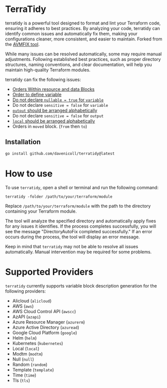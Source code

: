 # TerraTidy

terratidy is a powerful tool designed to format and lint your Terraform code, ensuring it adheres to best practices. By analyzing your code, terratidy can identify common issues and automatically fix them, making your configurations cleaner, more consistent, and easier to maintain. Forked from the [AVMFIX tool](https://github.com/lonegunmanb/avmfix).

While many issues can be resolved automatically, some may require manual adjustments. Following established best practices, such as proper directory structures, naming conventions, and clear documentation, will help you maintain high-quality Terraform modules.

terratidy can fix the following issues:

* [Orders Within resource and data Blocks](https://github.com/Azure/terraform-azure-modules/blob/main/codex/logic_code/resource.md#orders-within-resource-and-data-blocks)
* [Order to define variable](https://github.com/Azure/terraform-azure-modules/blob/main/codex/logic_code/variables.tf.md#order-to-define-variable)
* [Do not declare `nullable = true` for `variable`](https://github.com/Azure/terraform-azure-modules/blob/main/codex/logic_code/variables.tf.md#do-not-declare-nullable--true)
* Do not declare `sensitive = false` for `variable`
* [`output` should be arranged alphabetically](https://github.com/Azure/terraform-azure-modules/blob/main/codex/logic_code/outputs.md#output-should-be-arranged-alphabetically)
* Do not declare `sensitive = false` for `output`
* [`local` should be arranged alphabetically](https://github.com/Azure/terraform-azure-modules/blob/main/codex/logic_code/locals.tf.md#local-should-be-arranged-alphabetically)
* Orders in `moved` block. (`from` then `to`)

## Installation

```bash
go install github.com/davenicoll/terratidy@latest
```

# How to use

To use `terratidy`, open a shell or terminal and run the following command:

```shell
terratidy -folder /path/to/your/terraform/module
```

Replace `/path/to/your/terraform/module` with the path to the directory containing your Terraform module.

The tool will analyze the specified directory and automatically apply fixes for any issues it identifies. If the process completes successfully, you will see the message "DirectoryAutoFix completed successfully." If an error occurs during the process, the tool will display an error message.

Keep in mind that `terratidy` may not be able to resolve all issues automatically. Manual intervention may be required for some problems.

# Supported Providers

`terratidy` currently supports variable block description generation for the following providers:
* Alicloud (`alicloud`)
* AWS (`aws`)
* AWS Cloud Control API (`awscc`)
* AzAPI (`azapi`)
* Azure Resource Manager (`azurerm`)
* Azure Active Directory (`azuread`)
* Google Cloud Platform (`google`)
* Helm (`helm`)
* Kubernetes (`kubernetes`)
* Local (`local`)
* Modtm (`modtm`)
* Null (`null`)
* Random (`random`)
* Template (`template`)
* Time (`time`)
* Tls (`tls`)

